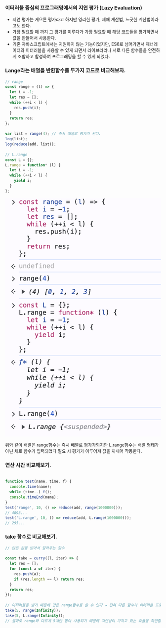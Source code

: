 ### 이터러블 중심의 프로그래밍에서의 지연 평가 (Lazy Evaluation)

- 지연 평가는 게으른 평가라고 하지만 영리한 평가, 제때 계산법, 느긋한 계산법이라고도 한다.
- 가장 필요할 때 까지 그 평가를 미루다가 가장 필요할 때 해당 코드들을 평가하면서 값을 만들어서 사용한다.
- 기존 자바스크립트에서는 지원하지 않는 기능이었지만, ES6로 넘어가면서 제너레이터와 이터러블을 사용할 수 있게 되면서 라이브러리나 서로 다른 함수들을 안전하게 조합하고 합성하여 프로그래밍을 할 수 있게 되었다.

### Lange라는 배열을 반환함수를 두가지 코드로 비교해보자.

```javascript
// range
const range = (l) => {
  let i = -1;
  let res = [];
  while (++i < l) {
    res.push(i);
  }
  return res;
};

var list = range(4); // 즉시 배열로 평가가 된다.
log(list);
log(reduce(add, list));

// L.range
const L = {};
L.range = function* (l) {
  let i = -1;
  while (++i < l) {
    yield i;
  }
};
```

![image](./images/지연평가.png)

위와 같이 배열은 range함수는 즉시 배열로 평가가되지만 L.range함수는 배열 형태가 아닌 채로 함수가 입력되었다 필요 시 평가가 이루어져 값을 꺼내어 작동한다.

### 연산 시간 비교해보기.

```Javascript

function test(name, time, f) {
  console.time(name);
  while (time--) f();
  console.timeEnd(name);
}
test('range', 10, () => reduce(add, range(1000000)));
// 4893...
test('L.range', 10, () => reduce(add, L.range(1000000)));
// 295...
```

### take 함수로 비교해보기.

```javascript
// 많은 값을 받아서 잘라주는 함수

const take = curry((l, iter) => {
  let res = [];
  for (const a of iter) {
    res.push(a);
    if (res.length == l) return res;
  }
  return res;
});

// 이터러블을 받기 때문에 만든 range함수를 쓸 수 있다 → 전혀 다른 함수가 이터러블 프로토콜을 따르면 소통이 가능하기때문에 조합성이 높다.
take(5, range(Infinity));
take(5, L.range(Infinity));
// 결과로 range와 다르게 5개만 뽑아 사용되기 때문에 지연성이 가지고 있는 효율을 확인할 수 있다.
```
